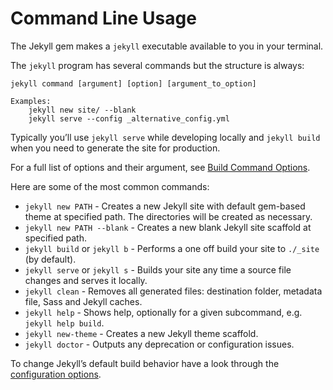 # Command Line Usage

The Jekyll gem makes a  `jekyll`  executable available to you in your terminal.

The  `jekyll`  program has several commands but the structure is always:

```
jekyll command [argument] [option] [argument_to_option]

Examples:
    jekyll new site/ --blank
    jekyll serve --config _alternative_config.yml

```

Typically you’ll use  `jekyll serve`  while developing locally and  `jekyll build`  when you need to generate the site for production.

For a full list of options and their argument, see  [Build Command Options](http://jekyllrb.com/docs/configuration/options/#build-command-options).

Here are some of the most common commands:

-   `jekyll new PATH`  - Creates a new Jekyll site with default gem-based theme at specified path. The directories will be created as necessary.
-   `jekyll new PATH --blank`  - Creates a new blank Jekyll site scaffold at specified path.
-   `jekyll build`  or  `jekyll b`  - Performs a one off build your site to  `./_site`  (by default).
-   `jekyll serve`  or  `jekyll s`  - Builds your site any time a source file changes and serves it locally.
-   `jekyll clean`  - Removes all generated files: destination folder, metadata file, Sass and Jekyll caches.
-   `jekyll help`  - Shows help, optionally for a given subcommand, e.g.  `jekyll help build`.
-   `jekyll new-theme`  - Creates a new Jekyll theme scaffold.
-   `jekyll doctor`  - Outputs any deprecation or configuration issues.

To change Jekyll’s default build behavior have a look through the  [configuration options](http://jekyllrb.com/docs/configuration/).
